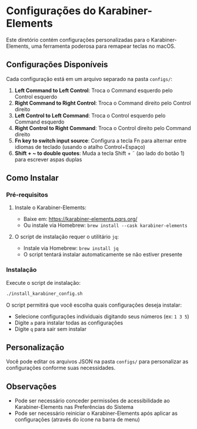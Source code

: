 # Configurações do Karabiner-Elements

Este diretório contém configurações personalizadas para o Karabiner-Elements, uma ferramenta poderosa para remapear teclas no macOS.

## Configurações Disponíveis

Cada configuração está em um arquivo separado na pasta `configs/`:

1. **Left Command to Left Control**: Troca o Command esquerdo pelo Control esquerdo
2. **Right Command to Right Control**: Troca o Command direito pelo Control direito
3. **Left Control to Left Command**: Troca o Control esquerdo pelo Command esquerdo
4. **Right Control to Right Command**: Troca o Control direito pelo Command direito
5. **Fn key to switch input source**: Configura a tecla Fn para alternar entre idiomas de teclado (usando o atalho Control+Espaço)
6. **Shift + ~ to double quotes**: Muda a tecla Shift + ˜ (ao lado do botão 1) para escrever aspas duplas

## Como Instalar

### Pré-requisitos

1. Instale o Karabiner-Elements:
   - Baixe em: https://karabiner-elements.pqrs.org/
   - Ou instale via Homebrew: `brew install --cask karabiner-elements`

2. O script de instalação requer o utilitário `jq`:
   - Instale via Homebrew: `brew install jq`
   - O script tentará instalar automaticamente se não estiver presente

### Instalação

Execute o script de instalação:
```bash
./install_karabiner_config.sh
```

O script permitirá que você escolha quais configurações deseja instalar:
- Selecione configurações individuais digitando seus números (ex: `1 3 5`)
- Digite `a` para instalar todas as configurações
- Digite `q` para sair sem instalar

## Personalização

Você pode editar os arquivos JSON na pasta `configs/` para personalizar as configurações conforme suas necessidades.

## Observações

- Pode ser necessário conceder permissões de acessibilidade ao Karabiner-Elements nas Preferências do Sistema
- Pode ser necessário reiniciar o Karabiner-Elements após aplicar as configurações (através do ícone na barra de menu)